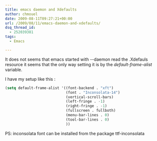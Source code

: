 ```yaml
---
title: emacs daemon and Xdefaults
author: chmouel
date: 2009-08-11T09:27:21+00:00
url: /2009/08/11/emacs-daemon-and-xdefaults/
dsq_thread_id:
  - 252039381
tags:
  - Emacs

---
```

It does not seems that emacs started with --daemon read the .Xdefauls resource it seems that the only way setting it is by the _default-frame-alist_ variable. 

I have my setup like this :


```lisp
(setq default-frame-alist '((font-backend . "xft")
                            (font . "Inconsolata-14")
                            (vertical-scroll-bars)
                            (left-fringe . -1)
                            (right-fringe . -1)
                            (fullscreen . fullboth)
                            (menu-bar-lines . 0)
                            (tool-bar-lines . 0)
                            ))
```


PS: inconsolata font can be installed from the package ttf-inconsolata